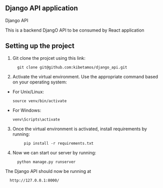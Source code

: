 ## Django API application

Django API </br>


This is a backend DjangO API to be consumed by React application</br>

## Setting up the project 

1. Git clone the projcet using this link:

         git clone git@github.com:kibetamos/django_api.git
   

   

3. Activate the virtual environment. Use the appropriate command based on your operating system:

- For Unix/Linux:
  ```
  source venv/bin/activate
  ```

- For Windows:
  ```
  venv\Scripts\activate
  ```

3. Once the virtual environment is activated, install requirements by running:

            pip install -r requirements.txt

4. Now we can start our server by running:

         python manage.py runserver


The Django API should now be running at 

      http://127.0.0.1:8000/
